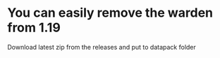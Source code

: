 # You can easily remove the warden from 1.19
Download latest zip from the releases and put to datapack folder
